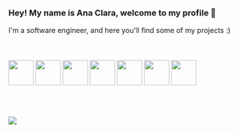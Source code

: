 ### Hey! My name is Ana Clara, welcome to my profile 👋

<div>
  I'm a software engineer, and here you'll find some of my projects :)
</div>
<br><br>
<!-- <div>
  <img height="180em" src="https://github-readme-stats.vercel.app/api?username=AnaSMatos&show_icons=true&theme=radical&include_all_commits=true&count_private=true"/>
  <img height="180em" src="https://github-readme-stats.vercel.app/api/top-langs/?username=AnaSMatos&layout=compact&langs_count=7&theme=radical"/>
</div>
 -->
<div>
  <br>
  <img align="center" src="https://cdn.jsdelivr.net/gh/devicons/devicon/icons/react/react-original.svg" width="50px"/>
  <img align="center" src="https://cdn.jsdelivr.net/gh/devicons/devicon/icons/nodejs/nodejs-original.svg" width="50px"/> 
  <img align="center" src="https://cdn.jsdelivr.net/gh/devicons/devicon/icons/javascript/javascript-original.svg" width="50px"/>
  <img align="center" src="https://cdn.jsdelivr.net/gh/devicons/devicon/icons/typescript/typescript-original.svg" width="50px"/>
  <img align="center" src="https://cdn.jsdelivr.net/gh/devicons/devicon/icons/html5/html5-original.svg" width="50px"/>
  <img align="center" src="https://cdn.jsdelivr.net/gh/devicons/devicon/icons/postgresql/postgresql-original.svg" width="50px"/>
  <img align="center" src="https://cdn.jsdelivr.net/gh/devicons/devicon/icons/mongodb/mongodb-original.svg" width="50px"/>
</div>

<br><br>
<div>

  <a href="https://www.linkedin.com/in/anasmatos" target="_blank"><img src="https://img.shields.io/badge/-LinkedIn-%230077B5?style=for-the-badge&logo=linkedin&logoColor=white" target="_blank"></a>
</div>
